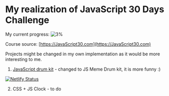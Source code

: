 # My realization of JavaScript 30 Days Challenge

My current progress: 
![3%](https://progress-bar.dev/3)

Course source: [https://JavaScript30.com](https://JavaScript30.com)

Projects might be changed in my own implementation as it would be more interesting to me.

1. [JavaScript drum kit](https://meme-drum-machine.netlify.app) - changed to JS Meme Drum kit, it is more funny :)

[![Netlify Status](https://api.netlify.com/api/v1/badges/422b5925-3b03-4630-b864-aecfaa367a7c/deploy-status)](https://app.netlify.com/sites/meme-drum-machine/deploys)

2. CSS + JS Clock - to do
